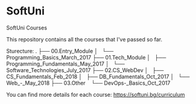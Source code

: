 # SoftUni
SoftUni Courses

This repository contains all the courses that I've passed so far. 

Sturecture:
.
├── 00.Entry_Module
│   └── Programming_Basics_March_2017
├── 01.Tech_Module
│   ├── Programming_Fundamentals_May_2017
│   └── Software_Technologies_July_2017
├── 02.CS_WebDev
│   ├── CS_Fundamentals_Feb_2018
│   ├── DB_Fundamentals_Oct_2017
│   └── Web_-_May_2018
├── 03.Other
    └── DevOps-_Basics_Oct_2017
 
You can find more details for each course: 
https://softuni.bg/curriculum

